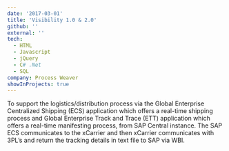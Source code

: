 ```yaml
---
date: '2017-03-01'
title: 'Visibility 1.0 & 2.0'
github: ''
external: ''
tech:
  - HTML
  - Javascript
  - jQuery
  - C# .Net
  - SQL
company: Process Weaver
showInProjects: true
---
```


To support the logistics/distribution process via the Global Enterprise Centralized
Shipping (ECS) application which offers a real-time shipping process and Global Enterprise
Track and Trace (ETT) application which offers a real-time manifesting process, from SAP
Central instance. The SAP ECS communicates to the xCarrier and then xCarrier communicates
with 3PL’s and return the tracking details in text file to SAP via WBI.
